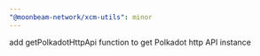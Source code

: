 ```yaml
---
"@moonbeam-network/xcm-utils": minor
---
```


add getPolkadotHttpApi function to get Polkadot http API instance
